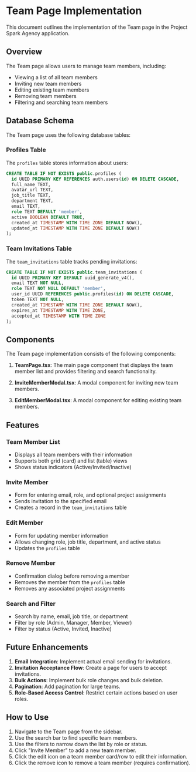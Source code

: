# Team Page Implementation

This document outlines the implementation of the Team page in the Project Spark Agency application.

## Overview

The Team page allows users to manage team members, including:
- Viewing a list of all team members
- Inviting new team members
- Editing existing team members
- Removing team members
- Filtering and searching team members

## Database Schema

The Team page uses the following database tables:

### Profiles Table

The `profiles` table stores information about users:

```sql
CREATE TABLE IF NOT EXISTS public.profiles (
  id UUID PRIMARY KEY REFERENCES auth.users(id) ON DELETE CASCADE,
  full_name TEXT,
  avatar_url TEXT,
  job_title TEXT,
  department TEXT,
  email TEXT,
  role TEXT DEFAULT 'member',
  active BOOLEAN DEFAULT TRUE,
  created_at TIMESTAMP WITH TIME ZONE DEFAULT NOW(),
  updated_at TIMESTAMP WITH TIME ZONE DEFAULT NOW()
);
```

### Team Invitations Table

The `team_invitations` table tracks pending invitations:

```sql
CREATE TABLE IF NOT EXISTS public.team_invitations (
  id UUID PRIMARY KEY DEFAULT uuid_generate_v4(),
  email TEXT NOT NULL,
  role TEXT NOT NULL DEFAULT 'member',
  user_id UUID REFERENCES public.profiles(id) ON DELETE CASCADE,
  token TEXT NOT NULL,
  created_at TIMESTAMP WITH TIME ZONE DEFAULT NOW(),
  expires_at TIMESTAMP WITH TIME ZONE,
  accepted_at TIMESTAMP WITH TIME ZONE
);
```

## Components

The Team page implementation consists of the following components:

1. **TeamPage.tsx**: The main page component that displays the team member list and provides filtering and search functionality.

2. **InviteMemberModal.tsx**: A modal component for inviting new team members.

3. **EditMemberModal.tsx**: A modal component for editing existing team members.

## Features

### Team Member List

- Displays all team members with their information
- Supports both grid (card) and list (table) views
- Shows status indicators (Active/Invited/Inactive)

### Invite Member

- Form for entering email, role, and optional project assignments
- Sends invitation to the specified email
- Creates a record in the `team_invitations` table

### Edit Member

- Form for updating member information
- Allows changing role, job title, department, and active status
- Updates the `profiles` table

### Remove Member

- Confirmation dialog before removing a member
- Removes the member from the `profiles` table
- Removes any associated project assignments

### Search and Filter

- Search by name, email, job title, or department
- Filter by role (Admin, Manager, Member, Viewer)
- Filter by status (Active, Invited, Inactive)

## Future Enhancements

1. **Email Integration**: Implement actual email sending for invitations.
2. **Invitation Acceptance Flow**: Create a page for users to accept invitations.
3. **Bulk Actions**: Implement bulk role changes and bulk deletion.
4. **Pagination**: Add pagination for large teams.
5. **Role-Based Access Control**: Restrict certain actions based on user roles.

## How to Use

1. Navigate to the Team page from the sidebar.
2. Use the search bar to find specific team members.
3. Use the filters to narrow down the list by role or status.
4. Click "Invite Member" to add a new team member.
5. Click the edit icon on a team member card/row to edit their information.
6. Click the remove icon to remove a team member (requires confirmation).
